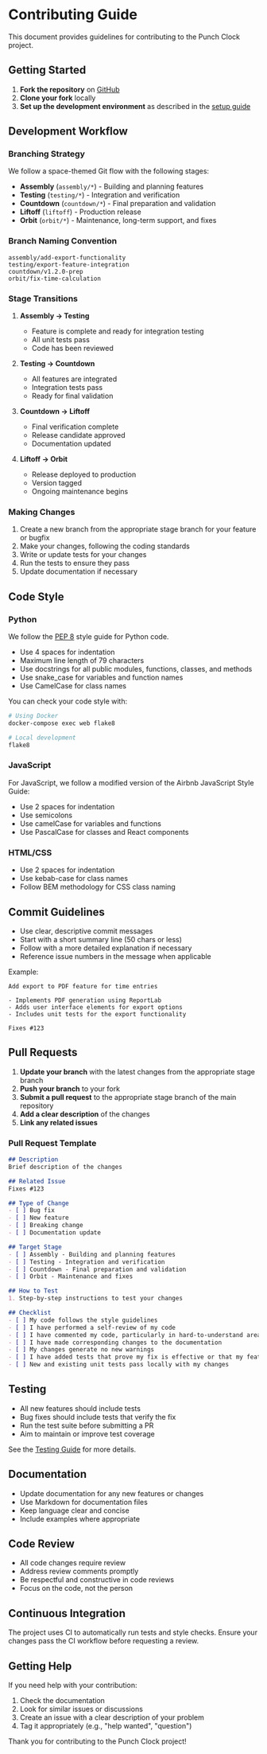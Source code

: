 # Contributing Guide

This document provides guidelines for contributing to the Punch Clock project.

## Getting Started

1. **Fork the repository** on [GitHub](https://github.com/JustMrNone/PunchClock)
2. **Clone your fork** locally
3. **Set up the development environment** as described in the [setup guide](setup.md)

## Development Workflow

### Branching Strategy

We follow a space-themed Git flow with the following stages:

- **Assembly** (`assembly/*`) - Building and planning features
- **Testing** (`testing/*`) - Integration and verification
- **Countdown** (`countdown/*`) - Final preparation and validation
- **Liftoff** (`liftoff`) - Production release
- **Orbit** (`orbit/*`) - Maintenance, long-term support, and fixes

### Branch Naming Convention

```
assembly/add-export-functionality
testing/export-feature-integration
countdown/v1.2.0-prep
orbit/fix-time-calculation
```

### Stage Transitions

1. **Assembly → Testing**
   - Feature is complete and ready for integration testing
   - All unit tests pass
   - Code has been reviewed

2. **Testing → Countdown**
   - All features are integrated
   - Integration tests pass
   - Ready for final validation

3. **Countdown → Liftoff**
   - Final verification complete
   - Release candidate approved
   - Documentation updated

4. **Liftoff → Orbit**
   - Release deployed to production
   - Version tagged
   - Ongoing maintenance begins

### Making Changes

1. Create a new branch from the appropriate stage branch for your feature or bugfix
2. Make your changes, following the coding standards
3. Write or update tests for your changes
4. Run the tests to ensure they pass
5. Update documentation if necessary

## Code Style

### Python

We follow the [PEP 8](https://www.python.org/dev/peps/pep-0008/) style guide for Python code.

- Use 4 spaces for indentation
- Maximum line length of 79 characters
- Use docstrings for all public modules, functions, classes, and methods
- Use snake_case for variables and function names
- Use CamelCase for class names

You can check your code style with:

```bash
# Using Docker
docker-compose exec web flake8

# Local development
flake8
```

### JavaScript

For JavaScript, we follow a modified version of the Airbnb JavaScript Style Guide:

- Use 2 spaces for indentation
- Use semicolons
- Use camelCase for variables and functions
- Use PascalCase for classes and React components

### HTML/CSS

- Use 2 spaces for indentation
- Use kebab-case for class names
- Follow BEM methodology for CSS class naming

## Commit Guidelines

- Use clear, descriptive commit messages
- Start with a short summary line (50 chars or less)
- Follow with a more detailed explanation if necessary
- Reference issue numbers in the message when applicable

Example:
```
Add export to PDF feature for time entries

- Implements PDF generation using ReportLab
- Adds user interface elements for export options
- Includes unit tests for the export functionality

Fixes #123
```

## Pull Requests

1. **Update your branch** with the latest changes from the appropriate stage branch
2. **Push your branch** to your fork
3. **Submit a pull request** to the appropriate stage branch of the main repository
4. **Add a clear description** of the changes
5. **Link any related issues**

### Pull Request Template

```markdown
## Description
Brief description of the changes

## Related Issue
Fixes #123

## Type of Change
- [ ] Bug fix
- [ ] New feature
- [ ] Breaking change
- [ ] Documentation update

## Target Stage
- [ ] Assembly - Building and planning features
- [ ] Testing - Integration and verification
- [ ] Countdown - Final preparation and validation
- [ ] Orbit - Maintenance and fixes

## How to Test
1. Step-by-step instructions to test your changes

## Checklist
- [ ] My code follows the style guidelines
- [ ] I have performed a self-review of my code
- [ ] I have commented my code, particularly in hard-to-understand areas
- [ ] I have made corresponding changes to the documentation
- [ ] My changes generate no new warnings
- [ ] I have added tests that prove my fix is effective or that my feature works
- [ ] New and existing unit tests pass locally with my changes
```

## Testing

- All new features should include tests
- Bug fixes should include tests that verify the fix
- Run the test suite before submitting a PR
- Aim to maintain or improve test coverage

See the [Testing Guide](tests.md) for more details.

## Documentation

- Update documentation for any new features or changes
- Use Markdown for documentation files
- Keep language clear and concise
- Include examples where appropriate

## Code Review

- All code changes require review
- Address review comments promptly
- Be respectful and constructive in code reviews
- Focus on the code, not the person

## Continuous Integration

The project uses CI to automatically run tests and style checks. Ensure your changes pass the CI workflow before requesting a review.

## Getting Help

If you need help with your contribution:

1. Check the documentation
2. Look for similar issues or discussions
3. Create an issue with a clear description of your problem
4. Tag it appropriately (e.g., "help wanted", "question")

Thank you for contributing to the Punch Clock project!